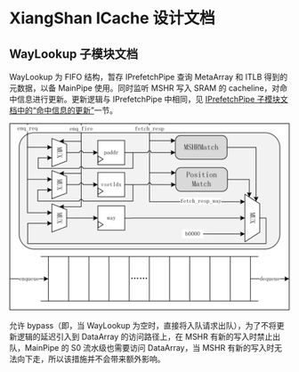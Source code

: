 # XiangShan ICache 设计文档

## WayLookup 子模块文档

WayLookup 为 FIFO 结构，暂存 IPrefetchPipe 查询 MetaArray 和 ITLB 得到的元数据，以备 MainPipe 使用。同时监听 MSHR 写入 SRAM 的 cacheline，对命中信息进行更新。更新逻辑与 IPrefetchPipe 中相同，见 [IPrefetchPipe 子模块文档中的“命中信息的更新”](IPrefetchPipe.md#命中信息的更新)一节。

![WayLookup 结构](../figure/ICache/WayLookup/waylookup_structure.png)

允许 bypass（即，当 WayLookup 为空时，直接将入队请求出队），为了不将更新逻辑的延迟引入到 DataArray 的访问路径上，在 MSHR 有新的写入时禁止出队，MainPipe 的 S0 流水级也需要访问 DataArray，当 MSHR 有新的写入时无法向下走，所以该措施并不会带来额外影响。
